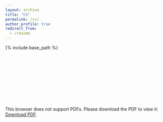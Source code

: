 ```yaml
---
layout: archive
title: "CV"
permalink: /cv/
author_profile: true
redirect_from:
  - /resume
---
```


{% include base_path %}
<!-- My current [CV](https://msinghal10.github.io/Resume/){:target="_blank"} -->
<object data="https://msinghal10.github.io/Resume/" type="application/pdf" width="700px" height="700px">
    <embed src="http://yoursite.com/the.pdf">
        <p>This browser does not support PDFs. Please download the PDF to view it: <a href="https://msinghal10.github.io/Resume/">Download PDF</a>.</p>
    </embed>
</object>
